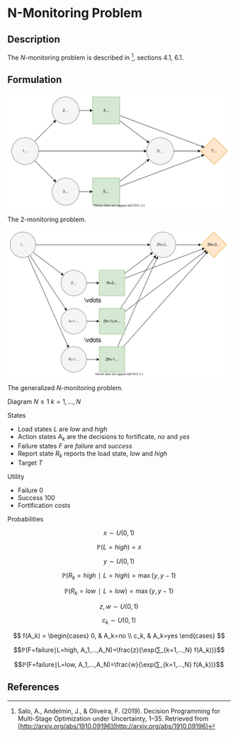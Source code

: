 # N-Monitoring Problem
## Description
The $N$-monitoring problem is described in [^1], sections 4.1, 6.1.


## Formulation
![](figures/2-monitoring.svg)

The $2$-monitoring problem.

![](figures/n-monitoring.svg)

The generalized $N$-monitoring problem.

Diagram $N≥1$ $k=1,...,N$

States

- Load states $L$ are *low* and *high*
- Action states $A_k$ are the decisions to fortificate, *no* and *yes*
- Failure states $F$ are *failure* and *success*
- Report state $R_k$ reports the load state, *low* and *high*
- Target $T$

Utility

- Failure $0$
- Success $100$
- Fortification costs

Probabilities

$$x∼U(0,1)$$

$$ℙ(L=high)=x$$

$$y∼U(0,1)$$

$$ℙ(R_k=high∣L=high)=\max\{y,y-1\}$$

$$ℙ(R_k=low∣L=low)=\max\{y,y-1\}$$

$$z,w∼U(0,1)$$

$$c_k∼U(0,1)$$

$$
f(A_k) =
\begin{cases}
0, & A_k=no \\
c_k, & A_k=yes
\end{cases}
$$

$$ℙ(F=failure∣L=high, A_1,...,A_N)=\frac{z}{\exp(∑_{k=1,...,N} f(A_k))}$$

$$ℙ(F=failure∣L=low, A_1,...,A_N)=\frac{w}{\exp(∑_{k=1,...,N} f(A_k))}$$


## References
[^1]: Salo, A., Andelmin, J., & Oliveira, F. (2019). Decision Programming for Multi-Stage Optimization under Uncertainty, 1–35. Retrieved from [http://arxiv.org/abs/1910.09196](http://arxiv.org/abs/1910.09196)
